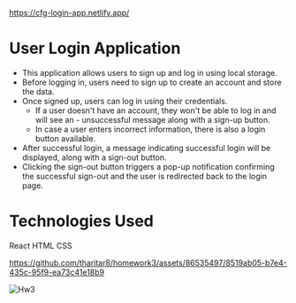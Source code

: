 https://cfg-login-app.netlify.app/

# User Login Application
- This application allows users to sign up and log in using local storage. 
- Before logging in, users need to sign up to create an account and store the data. 
- Once signed up, users can log in using their credentials. 
  - If a user doesn't have an account, they won't be able to log in and will see an - unsuccessful message along with a sign-up button. 
  - In case a user enters incorrect information, there is also a login button available.
- After successful login, a message indicating successful login will be displayed, along with a sign-out button. 
- Clicking the sign-out button triggers a pop-up notification confirming the successful sign-out and the user is redirected back to the login page.

# Technologies Used
React
HTML
CSS





https://github.com/tharitar8/homework3/assets/86535497/8519ab05-b7e4-435c-95f9-ea73c41e18b9

![Hw3](https://github.com/tharitar8/homework3/assets/86535497/59eb57ca-e4e6-4176-8cec-6cffefe464eb)
